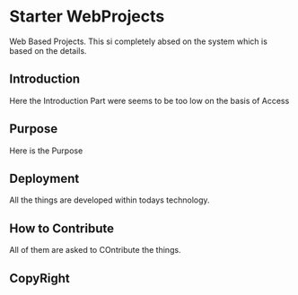 # Starter WebProjects
Web Based Projects. This si completely absed on the system which is based on the details.
## Introduction
Here the Introduction Part were seems to be too low on the basis of Access
## Purpose
Here is the Purpose
## Deployment
All the things are developed within todays technology.
## How to Contribute
All of them are asked to COntribute the things.
## CopyRight